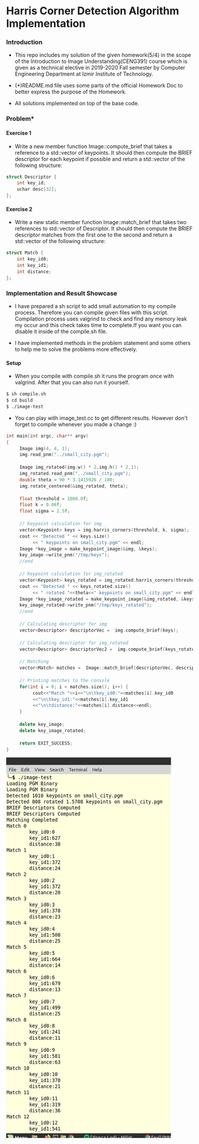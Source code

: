 # Harris Corner Detection Algorithm Implementation

### Introduction

* This repo includes my solution of the given homework(5/4) in the scope of the Introduction to Image Understanding(CENG391) course which is given as a technical elective in 2019-2020 Fall semester by Computer Engineering Department at Izmir Institute of Technology.

* (*)README.md file uses some parts of the official Homework Doc to better express the purpose of the Homework.

* All solutions implemented on top of the base code.

### Problem*

#### Exercise 1

* Write a new member function Image::compute_brief that takes a reference to a std::vector of keypoints. It should then compute the BRIEF descriptor for each keypoint if possible and return a std::vector of the following structure:

```C++
struct Descriptor {
    int key_id;
    uchar desc[32];
};
```

#### Exercise 2

* Write a new static member function Image::match_brief that takes two references to std::vector of Descriptor. It should then compute the BRIEF descriptor matches from the first one to the second and return a std::vector of the following structure:

```C++
struct Match {
    int key_id0;
    int key_id1;
    int distance;
};
```

### Implementation and Result Showcase

* I have prepared a sh script to add small automation to my compile process. Therefore you can compile given files with this script. Compilation process uses valgrind to check and find any memory leak my occur and this check takes time to complete.If you want you can disable it inside of the compile.sh file.

* I have implemented methods in the problem statement and some others to help me to solve the problems more effectively.

#### Setup

* When you compile with compile.sh it runs the program once with valgrind. After that you can also run it yourself.

```bash
$ sh compile.sh
$ cd build
$ ./image-test
```

* You can play with image_test.cc to get different results. However don't forget to compile whenever you made a change :)

```C++
int main(int argc, char** argv)
{
     Image img(4, 4, 1);
     img.read_pnm("../small_city.pgm");

     Image img_rotated(img.w() * 2,img.h() * 2,1);
     img_rotated.read_pnm("../small_city.pgm");
     double theta = 90 * 3.1415926 / 180;
     img.rotate_centered(&img_rotated, theta);

     float threshold = 1000.0f;
     float k = 0.06f;
     float sigma = 2.5f;
     
     // Keypoint calculation for img
     vector<Keypoint> keys = img.harris_corners(threshold, k, sigma);
     cout << "Detected " << keys.size()
          << " keypoints on small_city.pgm" << endl;
     Image *key_image = make_keypoint_image(&img, &keys);
     key_image->write_pnm("/tmp/keys");
     //end
      
     // Keypoint calculation for img_rotated
     vector<Keypoint> keys_rotated = img_rotated.harris_corners(threshold, k, sigma);
     cout << "Detected " << keys_rotated.size()
          << " rotated "<<theta<<" keypoints on small_city.pgm" << endl;
     Image *key_image_rotated = make_keypoint_image(&img_rotated, &keys_rotated);
     key_image_rotated->write_pnm("/tmp/keys_rotated");
     //end

     // Calculating descriptor for img
     vector<Descriptor> descriptorVec =  img.compute_brief(keys);

     // Calculating descriptor for img_rotated
     vector<Descriptor> descriptorVec2 =  img.compute_brief(keys_rotated);

     // Matching
     vector<Match> matches =  Image::match_brief(descriptorVec, descriptorVec2);

     // Printing matches to the console
     for(int i = 0; i < matches.size(); i++) {
          cout<<"Match "<<i<<"\n\tkey_id0:"<<matches[i].key_id0
          <<"\n\tkey_id1:"<<matches[i].key_id1
          <<"\n\tdistance:"<<matches[i].distance<<endl;
     }

     delete key_image;
     delete key_image_rotated;
     
     return EXIT_SUCCESS;
}

```

![alt text](https://github.com/feyil/BRIEF-Descriptor-and-Matching-Implementations/blob/master/screenshots/brief.png "brief")